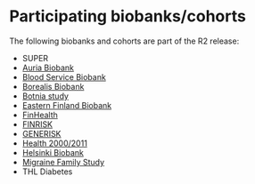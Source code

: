 # Participating biobanks/cohorts

The following biobanks and cohorts are part of the R2 release:

* SUPER
* [Auria Biobank](https://auria.fi/en/)
* [Blood Service Biobank](https://www.bloodservice.fi/Research%20Projects/biobanking)
* [Borealis Biobank](https://www.oulu.fi/mrc/node/20008)
* [Botnia study](https://thl.fi/en/web/thl-biobank/for-researchers/sample-collections/the-botnia-study)
* [Eastern Finland Biobank](https://ita-suomenbiopankki.fi/en/)
* [FinHealth](https://thl.fi/en/web/thlfi-en/research-and-expertwork/population-studies/national-finhealth-study)
* [FINRISK](https://thl.fi/en/web/thlfi-en/research-and-expertwork/population-studies/the-national-finrisk-study)
* [GENERISK](https://thl.fi/en/web/thl-biobank/for-researchers/sample-collections/generisk-study)
* [Health 2000/2011](https://thl.fi/en/web/thl-biobank/for-researchers/sample-collections/health-2000-and-2011-surveys)
* [Helsinki Biobank](https://www.hus.fi/en/about-hus/helsinkibiobank/Pages/default.aspx)
* [Migraine Family Study](https://thl.fi/en/web/thl-biobank/for-researchers/sample-collections/migraine-study)
* THL Diabetes

